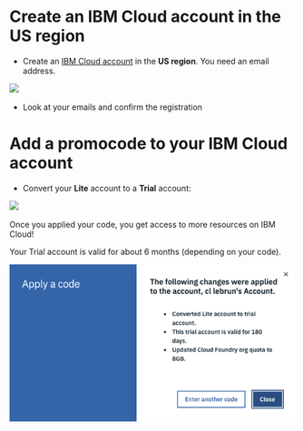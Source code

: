 
# Create an IBM Cloud account in the US region

+ Create an [IBM Cloud account](http://ibm.biz/masterclass_ibmcloud
) in the **US region**. You need an email address.

<img src="./images/cloud-registration.gif"/>

+ Look at your emails and confirm the registration

# Add a promocode to your IBM Cloud account

+ Convert your **Lite** account to a **Trial** account:

<img src="./images/code.gif"/>

Once you applied your code, you get access to more resources on IBM Cloud!

Your Trial account is valid for about 6 months (depending on your code).

<img src="./images/codeapplied.png"/>
